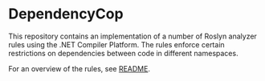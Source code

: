 # DependencyCop

This repository contains an implementation of a number of Roslyn analyzer rules using the .NET Compiler Platform. The rules enforce certain restrictions on dependencies between code in different namespaces.

For an overview of the rules, see [README](./Liversen.DependencyCop/README.md).
